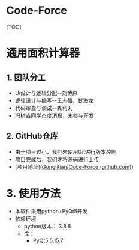 # Code-Force
[TOC]
# 通用面积计算器

## 1. 团队分工

+ Ui设计与逻辑分配--刘博原
+ 逻辑设计与编写--王志强、甘海龙
+ 代码审查与调试--龚利天
+ 冯树垚同学态度消极，未参与开发

## 2. GitHub仓库

+ 由于项目过小，我们未使用Git进行版本控制
+ 项目完成后，我们才将源码进行上传
+ [项目地址]([Gonglitian/Code-Force (github.com)](https://github.com/Gonglitian/Code-Force))

# 3. 使用方法

+ 本软件采用python+PyQt5开发
+ 依赖环境 
    + python版本： 3.8.6
    + 库：
        + PyQt5 5.15.7
